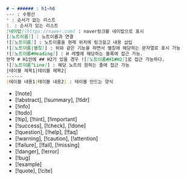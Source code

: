 ```markdown
# ~ ###### : h1~h6
--- : 수평선
* : 순서가 없는 리스트
1. : 순서가 있는 리스트
[네이밥](https://naver.com) : naver링크를 네이밥으로 표시
[[노트이름]] : 노트이름과 연결
![[노트이름]] : 노트이름을 현재 위치에 링크걸고 내용 삽입
![[노트이름|별칭]] : 위와 같은 기능을 하면서 별칭에 해당하는 문자열로 표시 가능
![[노트이름#Heading]] : H 레벨에 해당하는 블록에 접근 가능.
만약 # H1안에 ## H2가 있을 경우 ![[노트이름#H1#H2]]로 접근 가능하다.
![[노트이름^Line]] : 해당 노트의 원하는 줄에 접근 가능
|테이블 제목1|테이블 제목2|
------
|테이블 내용1|테이블 내용2| : 테이블 만드는 양식
```


- [!note]
- [!abstract], [!summary], [!tldr]
- [!info]
- [!todo]
- [!tip], [!hint], [!important]
- [!success], [!check], [!done]
- [!question], [!help], [!faq]
- [!warning], [!caution], [!attention]
- [!failure], [!fail], [!missing]
- [!danger], [!error]
- [!bug]
- [!example]
- [!quote], [!cite]